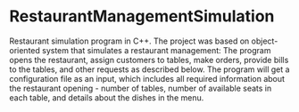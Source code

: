 # RestaurantManagementSimulation

Restaurant simulation program in C++. The project was based on object-oriented system that simulates a restaurant management: The program opens the restaurant, assign customers to tables, make orders, provide bills to the tables, and other requests as described below. The program will get a configuration file as an input, which includes all required information about the restaurant opening - number of tables, number of available seats in each table, and details about the dishes in the menu.
